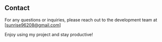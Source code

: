 ## Contact

For any questions or inquiries, please reach out to the development team at [sunrise96208@gmail.com]

Enjoy using my project and stay productive!
